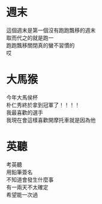 # 週末
這個週末是第一個沒有跑跑飄移的週末  
取而代之的就是跑一  
跑跑飄移關閉真的蠻不習慣的  
哎

# 大馬猴 
今年大馬侯杯  
朴仁秀終於拿到冠軍了！！！！  
我最喜歡的選手  
我現在會這樣喜歡開摩托車就是因為他  

# 英聽
考英聽  
用鉛筆簽名  
不知道會發生什麼事  
有一兩天不太確定  
希望能一次過  